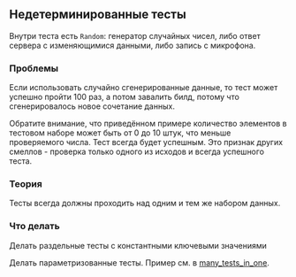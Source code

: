 ## Недетерминированные тесты 
Внутри теста есть `Random`: генератор случайных чисел, либо ответ сервера с изменяющимися данными, либо запись с микрофона.

### Проблемы
Если использовать случайно сгенерированные данные, то тест может успешно пройти 100 раз, а потом завалить билд, потому что сгенерировалось новое сочетание данных.

Обратите внимание, что приведённом примере количество элементов в тестовом наборе может быть от 0 до 10 штук, что меньше проверяемого числа. Тест всегда будет успешным. Это признак других смеллов - проверка только одного из исходов и всегда успешного теста.

### Теория
Тесты всегда должны проходить над одним и тем же набором данных.

### Что делать
Делать раздельные тесты с константными ключевыми значениями

Делать параметризованные тесты. Пример см. в [many_tests_in_one](../../structure/many_tests_in_one).
